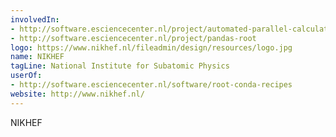 ```yaml
---
involvedIn:
- http://software.esciencecenter.nl/project/automated-parallel-calculation-of-collaborative-statistical-models
- http://software.esciencecenter.nl/project/pandas-root
logo: https://www.nikhef.nl/fileadmin/design/resources/logo.jpg
name: NIKHEF
tagLine: National Institute for Subatomic Physics
userOf:
- http://software.esciencecenter.nl/software/root-conda-recipes
website: http://www.nikhef.nl/
---
```

NIKHEF
